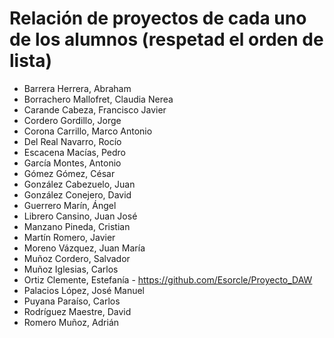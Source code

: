# Relación de proyectos de cada uno de los alumnos (respetad el orden de lista)

- Barrera Herrera, Abraham
- Borrachero Mallofret, Claudia Nerea
- Carande Cabeza, Francisco Javier
- Cordero Gordillo, Jorge
- Corona Carrillo, Marco Antonio
- Del Real Navarro, Rocío
- Escacena Macías, Pedro
- García Montes, Antonio
- Gómez Gómez, César
- González Cabezuelo, Juan
- González Conejero, David
- Guerrero Marín, Ángel
- Librero Cansino, Juan José
- Manzano Pineda, Cristian
- Martín Romero, Javier
- Moreno Vázquez, Juan María
- Muñoz Cordero, Salvador
- Muñoz Iglesias, Carlos
- Ortiz Clemente, Estefanía - https://github.com/Esorcle/Proyecto_DAW
- Palacios López, José Manuel
- Puyana Paraíso, Carlos
- Rodríguez Maestre, David
- Romero Muñoz, Adrián
